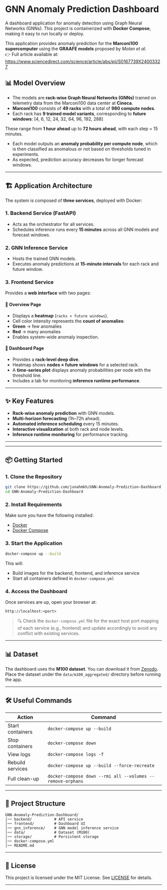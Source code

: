 # GNN Anomaly Prediction Dashboard

A dashboard application for anomaly detection using Graph Neural Networks (GNNs).
This project is containerized with **Docker Compose**, making it easy to run locally or deploy.

This application provides anomaly prediction for the **Marconi100 supercomputer** using the **GRAAFE models** proposed by *Molan et al.*  
👉 Full article available at: https://www.sciencedirect.com/science/article/abs/pii/S0167739X24003327

## 📊 Model Overview
- The models are **rack-wise Graph Neural Networks (GNNs)** trained on telemetry data from the Marconi100 data center at **Cineca**.  
- **Marconi100** consists of **49 racks** with a total of **980 compute nodes**.  
- Each rack has **9 trained model variants**, corresponding to **future windows**:  [4, 6, 12, 24, 32, 64, 96, 192, 288]

These range from **1 hour ahead** up to **72 hours ahead**, with each step = 15 minutes.  
- Each model outputs an **anomaly probability per compute node**, which is then classified as anomalous or not based on thresholds tuned in experiments.  
- As expected, prediction accuracy decreases for longer forecast windows.  
---
## 🏗️ Application Architecture
The system is composed of **three services**, deployed with Docker:

### 1. Backend Service (FastAPI)  
- Acts as the orchestrator for all services.  
- Schedules inference runs every **15 minutes** across all GNN models and forecast windows.  

### 2. GNN Inference Service  
- Hosts the trained GNN models.  
- Executes anomaly predictions at **15-minute intervals** for each rack and future window.  

### 3. Frontend Service  
Provides a **web interface** with two pages:  

#### 🔹 Overview Page
- Displays a **heatmap** (`racks × future windows`).  
- Cell color intensity represents the **count of anomalies**:  
- **Green** → few anomalies  
- **Red** → many anomalies  
- Enables system-wide anomaly inspection.  

#### 🔹 Dashboard Page
- Provides a **rack-level deep dive**.  
- Heatmap shows **nodes × future windows** for a selected rack.  
- A **time-series plot** displays anomaly probabilities per node with the threshold line.  
- Includes a tab for monitoring **inference runtime performance**.  

---

## ✨ Key Features
- **Rack-wise anomaly prediction** with GNN models.  
- **Multi-horizon forecasting** (1h–72h ahead).  
- **Automated inference scheduling** every 15 minutes.  
- **Interactive visualization** at both rack and node levels.  
- **Inference runtime monitoring** for performance tracking.  

---

---

## 📦 Getting Started

### 1. Clone the Repository

```bash
git clone https://github.com/junahmkh/GNN-Anomaly-Prediction-Dashboard.git
cd GNN-Anomaly-Prediction-Dashboard
```

### 2. Install Requirements

Make sure you have the following installed:

* [Docker](https://docs.docker.com/get-docker/)
* [Docker Compose](https://docs.docker.com/compose/)

### 3. Start the Application

```bash
docker-compose up --build
```

This will:

* Build images for the backend, frontend, and inference service
* Start all containers defined in `docker-compose.yml`

### 4. Access the Dashboard

Once services are up, open your browser at:

```
http://localhost:<port>
```

> 🔍 Check the `docker-compose.yml` file for the exact host port mapping of each service (e.g., frontend) and update accordingly to avoid any conflict with existing services.

---

## 📊 Dataset

The dashboard uses the **M100 dataset**.
You can download it from [Zenodo](https://zenodo.org/records/7541722).
Place the dataset under the `data/m100_aggregated/` directory before running the app.

---

## 🛠️ Useful Commands

| Action           | Command                                                    |
| ---------------- | ---------------------------------------------------------- |
| Start containers | `docker-compose up --build`                                |
| Stop containers  | `docker-compose down`                                      |
| View logs        | `docker-compose logs -f`                                   |
| Rebuild services | `docker-compose up --build --force-recreate`               |
| Full clean-up    | `docker-compose down --rmi all --volumes --remove-orphans` |

---

## 📂 Project Structure

```
GNN-Anomaly-Prediction-Dashboard/
│── backend/          # API service
│── frontend/         # Dashboard UI
│── gnn_inference/    # GNN model inference service
│── data/             # Dataset (M100)
│── storage/          # Persistent storage
│── docker-compose.yml
│── README.md
```

---

## 📜 License

This project is licensed under the MIT License.
See [LICENSE](LICENSE) for details.

---
